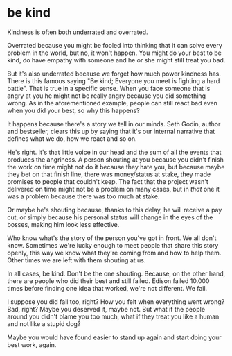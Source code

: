 
# be kind

Kindness is often both underrated and overrated.

Overrated because you might be fooled into thinking that it can solve every problem in the world, but no, it won't happen.
You might do your best to be kind, do have empathy with someone and he or she might still treat you bad.

But it's also underrated because we forget how much power kindness has.
There is this famous saying "Be kind; Everyone you meet is fighting a hard battle". That is true in a specific sense.
When you face someone that is angry at you he might not be really angry because you did something wrong.
As in the aforementioned example, people can still react bad even when you did your best, so why this happens?

It happens because there's a story we tell in our minds. Seth Godin, author and bestseller, clears this up by saying that it's our internal narrative that defines what we do, how we react and so on.

He's right. It's that little voice in our head and the sum of all the events that produces the angriness.
A person shouting at you because you didn't finish the work on time might not do it because they hate you, but because maybe they bet on that finish line, there was money/status at stake, they made promises to people that couldn't keep.
The fact that the project wasn't delivered on time might not be a problem on many cases, but in _that_ one it was a problem because there was too much at stake.

Or maybe he's shouting because, thanks to this delay, he will receive a pay cut, or simply because his personal status will change in the eyes of the bosses, making him look less effective.

Who know what's the story of the person you've got in front. We all don't know.
Sometimes we're lucky enough to meet people that share this story openly, this way we know what they're coming from and how to help them.
Other times we are left with them shouting at us.

In all cases, be kind. Don't be the one shouting.
Because, on the other hand, there are people who did their best and still failed.
Edison failed 10.000 times before finding one idea that worked, we're not different. We fail.

I suppose you did fail too, right? How you felt when everything went wrong? Bad, right? Maybe you deserved it, maybe not. But what if the people around you didn't blame you too much, what if they treat you like a human and not like a stupid dog?

Maybe you would have found easier to stand up again and start doing your best work, again.
